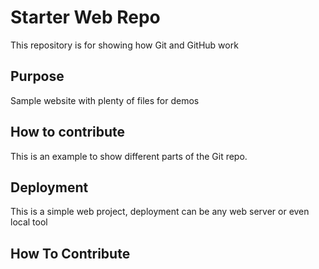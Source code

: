 # Starter Web Repo

This repository is for showing how Git and GitHub work


## Purpose

Sample website with plenty of files for demos


## How to contribute
This is an example to show different parts of the Git repo.

## Deployment
This is a simple web project, deployment can be any web server or even local tool

## How To Contribute